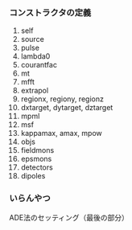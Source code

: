 ### コンストラクタの定義
1. self
2. source
3. pulse
4. lambda0
5. courantfac
6. mt
7. mfft
8. extrapol
9. regionx, regiony, regionz
10. dxtarget, dytarget, dztarget
11. mpml
12. msf
13. kappamax, amax, mpow
14. objs
15. fieldmons
16. epsmons
17. detectors
18. dipoles

### いらんやつ
ADE法のセッティング（最後の部分）